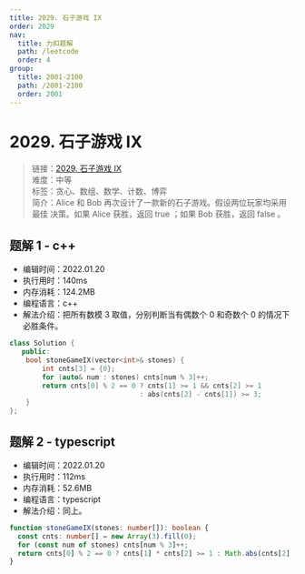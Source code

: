 ```yaml
---
title: 2029. 石子游戏 IX
order: 2029
nav:
  title: 力扣题解
  path: /leetcode
  order: 4
group:
  title: 2001-2100
  path: /2001-2100
  order: 2001
---
```


# 2029. 石子游戏 IX

> 链接：[2029. 石子游戏 IX](https://leetcode-cn.com/problems/stone-game-ix/)  
> 难度：中等  
> 标签：贪心、数组、数学、计数、博弈  
> 简介：Alice 和 Bob 再次设计了一款新的石子游戏。假设两位玩家均采用 最佳 决策。如果 Alice 获胜，返回 true ；如果 Bob 获胜，返回 false 。

## 题解 1 - c++

- 编辑时间：2022.01.20
- 执行用时：140ms
- 内存消耗：124.2MB
- 编程语言：c++
- 解法介绍：把所有数模 3 取值，分别判断当有偶数个 0 和奇数个 0 的情况下必胜条件。

```cpp
class Solution {
   public:
    bool stoneGameIX(vector<int>& stones) {
        int cnts[3] = {0};
        for (auto& num : stones) cnts[num % 3]++;
        return cnts[0] % 2 == 0 ? cnts[1] >= 1 && cnts[2] >= 1
                                : abs(cnts[2] - cnts[1]) >= 3;
    }
};
```

## 题解 2 - typescript

- 编辑时间：2022.01.20
- 执行用时：112ms
- 内存消耗：52.6MB
- 编程语言：typescript
- 解法介绍：同上。

```typescript
function stoneGameIX(stones: number[]): boolean {
  const cnts: number[] = new Array(3).fill(0);
  for (const num of stones) cnts[num % 3]++;
  return cnts[0] % 2 == 0 ? cnts[1] * cnts[2] >= 1 : Math.abs(cnts[2] - cnts[1]) >= 3;
}
```
